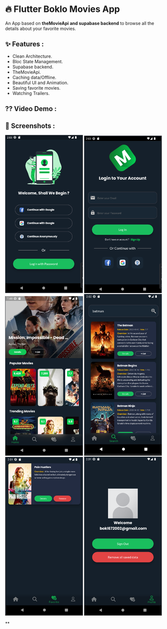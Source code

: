 # 🔥 Flutter Boklo Movies App

An App based on **theMovieApi and supabase backend** to browse all the details about your favorite movies.

## ✨ Features :

- Clean Architecture.
- Bloc State Management.
- Supabase backend.
- TheMovieApi.
- Caching data/Offline.
- Beautiful UI and Animation.
- Saving favorite movies.
- Watching Trailers.

## ??️ Video Demo :

## 📸 Screenshots :

<img src="screenshots/image1.png" width="250"> <img src="screenshots/image2.png" width="250"> <img src="screenshots/image3.png" width="250">
<img src="screenshots/image4.png" width="250"> <img src="screenshots/image5.png" width="250"> <img src="screenshots/image6.png" width="250">

**